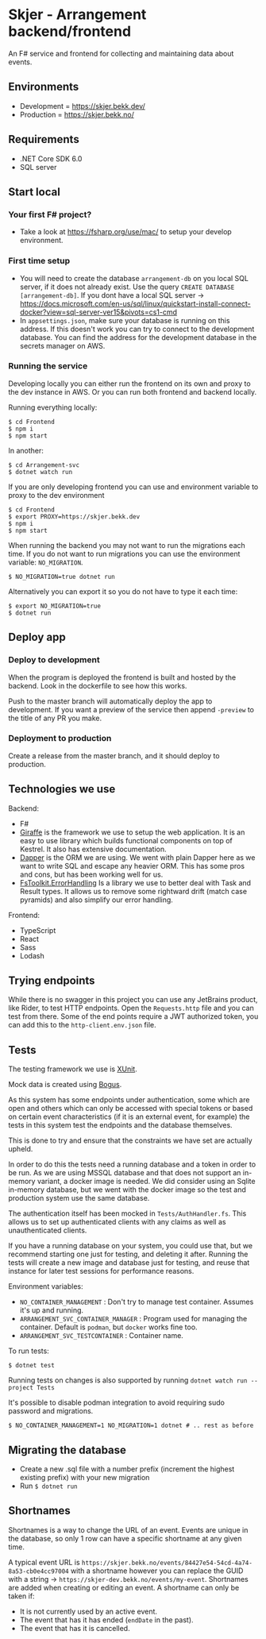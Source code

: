 # Skjer - Arrangement backend/frontend

An F# service and frontend for collecting and maintaining data about events.

## Environments

- Development = https://skjer.bekk.dev/
- Production = https://skjer.bekk.no/

## Requirements

- .NET Core SDK 6.0
- SQL server

## Start local

### Your first F# project?

- Take a look at https://fsharp.org/use/mac/ to setup your develop environment.

### First time setup

- You will need to create the database `arrangement-db` on you local SQL server, if it does not already exist. Use the query `CREATE DATABASE [arrangement-db]`. If you dont have a local SQL server -> https://docs.microsoft.com/en-us/sql/linux/quickstart-install-connect-docker?view=sql-server-ver15&pivots=cs1-cmd
- In `appsettings.json`, make sure your database is running on this address. If this doesn't work you can try to connect to the development database. You can find the address for the development database in the secrets manager on AWS.

### Running the service

Developing locally you can either run the frontend on its own and proxy to the dev instance in AWS.
Or you can run both frontend and backend locally.

Running everything locally:
```
$ cd Frontend
$ npm i
$ npm start
```
In another:
```
$ cd Arrangement-svc
$ dotnet watch run
```

If you are only developing frontend you can use and environment variable to proxy to the dev environment
```
$ cd Frontend
$ export PROXY=https://skjer.bekk.dev
$ npm i 
$ npm start
```

When running the backend you may not want to run the migrations each time.
If you do not want to run migrations you can use the environment variable: `NO_MIGRATION`.
```
$ NO_MIGRATION=true dotnet run
```

Alternatively you can export it so you do not have to type it each time:
```
$ export NO_MIGRATION=true
$ dotnet run
```

## Deploy app

### Deploy to development
When the program is deployed the frontend is built and hosted by the backend.
Look in the dockerfile to see how this works.

Push to the master branch will automatically deploy the app to development.
If you want a preview of the service then append `-preview` to the title of any PR you make.

### Deployment to production

Create a release from the master branch, and it should deploy to production.

## Technologies we use
Backend:
- F#
- [Giraffe](https://github.com/giraffe-fsharp/Giraffe) is the framework we use to setup the web application. It is an easy to use library which builds functional components on top of Kestrel. It also has extensive documentation.
- [Dapper](https://github.com/DapperLib/Dapper) is the ORM we are using. We went with plain Dapper here as we want to write SQL and escape any heavier ORM. This has some pros and cons, but has been working well for us.
- [FsToolkit.ErrorHandling](https://github.com/demystifyfp/FsToolkit.ErrorHandling) Is a library we use to better deal with Task and Result types. It allows us to remove some rightward drift (match case pyramids) and also simplify our error handling.

Frontend:
- TypeScript
- React
- Sass
- Lodash

## Trying endpoints 
While there is no swagger in this project you can use any JetBrains product, like Rider, to test HTTP endpoints.
Open the `Requests.http` file and you can test from there.
Some of the end points require a JWT authorized token, you can add this to the `http-client.env.json` file.

## Tests
The testing framework we use is [XUnit](https://github.com/xunit/xunit).

Mock data is created using [Bogus](https://github.com/bchavez/Bogus).

As this system has some endpoints under authentication, some which are open and others which can only be accessed with special tokens or based on certain event characteristics (if it is an external event, for example) the tests in this system test the endpoints and the database themselves.

This is done to try and ensure that the constraints we have set are actually upheld.

In order to do this the tests need a running database and a token in order to be run.
As we are using MSSQL database and that does not support an in-memory variant, a docker image is needed.
We did consider using an Sqlite in-memory database, but we went with the docker image so the test and production system use the same database.

The authentication itself has been mocked in `Tests/AuthHandler.fs`.
This allows us to set up authenticated clients with any claims as well as unauthenticated clients.

If you have a running database on your system, you could use that, but we recommend starting one just for testing, and deleting it after.
Running the tests will create a new image and database just for testing, and reuse that instance for later test sessions for performance reasons.

Environment variables:
- `NO_CONTAINER_MANAGEMENT` : Don't try to manage test container. Assumes it's up and running.
- `ARRANGEMENT_SVC_CONTAINER_MANAGER` : Program used for managing the container. Default is `podman`, but `docker` works fine too.
- `ARRANGEMENT_SVC_TESTCONTAINER` : Container name.

To run tests:
```
$ dotnet test
```

Running tests on changes is also supported by running `dotnet watch run --project Tests`

It's possible to disable podman integration to avoid requiring sudo password and migrations.

```
$ NO_CONTAINER_MANAGEMENT=1 NO_MIGRATION=1 dotnet # .. rest as before
```

## Migrating the database

- Create a new .sql file with a number prefix (increment the highest existing prefix) with your new migration
- Run `$ dotnet run`

## Shortnames
Shortnames is a way to change the URL of an event.
Events are unique in the database, so only 1 row can have a specific shortname at any given time.

A typical event URL is `https://skjer.bekk.no/events/84427e54-54cd-4a74-8a53-cb0e4cc97004` with a shortname however you can replace the GUID with a string -> `https://skjer-dev.bekk.no/events/my-event`.
Shortnames are added when creating or editing an event.
A shortname can only be taken if:
- It is not currently used by an active event.
- The event that has it has ended (`endDate` in the past).
- The event that has it is cancelled.
